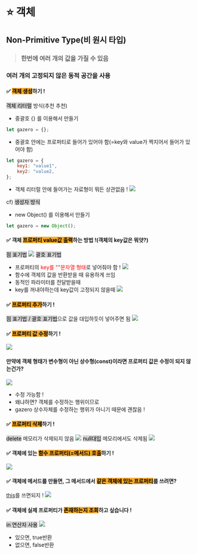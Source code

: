 # ⭐ 객체

## Non-Primitive Type(비 원시 타입)

> ### 한번에 여러 개의 값을 가질 수 있음

### 여러 개의 고정되지 않은 동적 공간을 사용

#### ✅ <span style='background-color: #f9a828; color:#000'>객체 생성</span>하기 !

<span style='background-color: #d3d3d3; color:#000'>객체 리터럴</span> 방식(추천 추천)

- 중괄호 {} 를 이용해서 만들기

```js
let gazero = {};
```

- 중괄호 안에는 프로퍼티로 들어가 있어야 함(=key와 value가 짝지어서 들어가 있어야 함)

```js
let gazero = {
	key1: "value1",
	key2: "value2,
};
```

- 객체 리터럴 안에 들어가는 자료형이 뭐든 상관없음 !
  ![](https://velog.velcdn.com/images/gazero_/post/ea9f759d-15f6-47ed-b917-689c32537927/image.png)

cf) <span style='background-color: #d3d3d3; color:#000'>생성자 방식</span>

- new Object() 를 이용해서 만들기

```js
let gazero = new Object();
```

#### ✅ 객체 <span style='background-color: #f9a828; color:#000'>프로퍼티 value값 출력</span>하는 방법 !(객체의 key값은 뭐얏?)

<span style='background-color: #d3d3d3; color:#000'>점 표기법</span>
![](https://velog.velcdn.com/images/gazero_/post/2d270d01-818d-4ded-bdd2-baffe0b54ff2/image.png)
<span style='background-color: #d3d3d3; color:#000'>괄호 표기법</span>

- 프로퍼티의 <span style='color:red'>key를 ""문자열 형태</span>로 넣어줘야 함 !
  ![](https://velog.velcdn.com/images/gazero_/post/a1e9870a-9d3d-4224-a3e9-c4df37d76aa3/image.png)
- 함수에 객체의 값을 반환받을 때 유용하게 쓰임
- 동적인 파라미터를 전달받을때
- key를 꺼내야하는데 key값이 고정되지 않을때
  ![](https://velog.velcdn.com/images/gazero_/post/1e83f3db-079a-4cb7-9182-7659a7e41403/image.png)

#### ✅ <span style='background-color: #f9a828; color:#000'>프로퍼티 추가</span>하기 !

<span style='background-color: #d3d3d3; color:#000'>점 표기법 / 괄호 표기법</span>으로 값을 대입하듯이 넣어주면 됨
![](https://velog.velcdn.com/images/gazero_/post/21080294-91dd-4d29-9076-732fa89ab059/image.png)

#### ✅ <span style='background-color: #f9a828; color:#000'>프로퍼티 값 수정</span>하기 !

![](https://velog.velcdn.com/images/gazero_/post/22db7fa8-d9a2-4b51-aa0d-3b6d38e8bd10/image.png)

#### 만약에 객체 형태가 변수형이 아닌 상수형(const)이라면 프로퍼티 값은 수정이 되지 않는건가?

![](https://velog.velcdn.com/images/gazero_/post/16adebe0-c86f-4593-8832-917926a61e77/image.png)

- 수정 가능함 !
- 왜냐하면? 객체를 수정하는 행위이므로
- gazero 상수자체를 수정하는 행위가 아니기 때문에 괜찮음 !

#### ✅ <span style='background-color: #f9a828; color:#000'>프로퍼티 삭제</span>하기 !

<span style='background-color: #d3d3d3; color:#000'>delete</span> 메모리가 삭제되지 않음
![](https://velog.velcdn.com/images/gazero_/post/345ee9f3-a440-47bd-b317-4810713e611a/image.png)
<span style='background-color: #d3d3d3; color:#000'>null대입</span> 메모리에서도 삭제됨
![](https://velog.velcdn.com/images/gazero_/post/a046af25-a69e-469a-81a8-6d6ccf75949f/image.png)

#### ✅ 객체에 있는 <span style='background-color: #f9a828; color:#000'>함수 프로퍼티(=메서드) 호출</span>하기 !

![](https://velog.velcdn.com/images/gazero_/post/84c83ea2-beb0-4948-ba87-3bedc54cad5a/image.png)

#### ✅ 객체에 메서드를 만들면, 그 메서드에서 <span style='background-color: #f9a828; color:#000'>같은 객체에 있는 프로퍼티</span>를 쓰려면?

[this](https://velog.io/@gazero_/자바스크립트-Object-함수-프로퍼티-안에서-this를-안쓰면-에러가-납니다)를 쓰면되지 !
![](https://velog.velcdn.com/images/gazero_/post/b4b6815c-c6b8-4fb2-9549-ca325a4ece66/image.png)

#### ✅ 객체에 실제 프로퍼티가 <span style='background-color: #f9a828; color:#000'>존재하는지 조회</span>하고 싶습니다 !

<span style='background-color: #d3d3d3; color:#000'>in 연산자 사용</span>
![](https://velog.velcdn.com/images/gazero_/post/5e4ea921-9b24-4a9d-871b-09ab5222a4e7/image.png)

- 있으면, true반환
- 없으면, false반환
